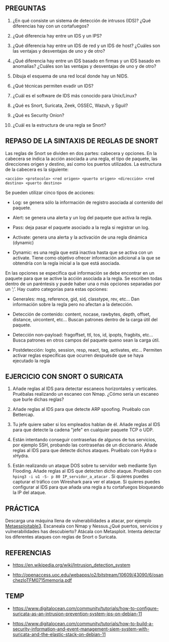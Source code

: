 ﻿PREGUNTAS
---------

 01. ¿En qué consiste un sistema de detección de intrusos (IDS)? ¿Qué diferencias hay con un cortafuegos?

 02. ¿Qué diferencia hay entre un IDS y un IPS?

 03. ¿Qué diferencia hay entre un IDS de red y un IDS de host? ¿Cuáles son las ventajas y desventajas de uno y de otro?

 04. ¿Qué diferencia hay entre un IDS basado en firmas y un IDS basado en anomalías? ¿Cuáles son las ventajas y desventajas de uno y de otro?

 05. Dibuja el esquema de una red local donde hay un NIDS. 

 06. ¿Qué técnicas permiten evadir un IDS?

 07. ¿Cuál es el software de IDS más conocido para Unix/Linux?

 08. ¿Qué es Snort, Suricata, Zeek, OSSEC, Wazuh, y Sguil?

 09. ¿Qué es Security Onion?

 10. ¿Cuál es la estructura de una regla se Snort?





REPASO DE LA SINTAXIS DE REGLAS DE SNORT
----------------------------------------

Las reglas de Snort se dividen en dos partes: cabecera y opciones. En la cabecera se indica la acción asociada a una regla, el tipo de paquete, las direcciones origen y destino, así como los puertos utilizados. La estructura de la cabecera es la siguiente:

    <acción> <protocolo> <red origen> <puerto origen> <dirección> <red destino> <puerto destino>

Se pueden utilizar cinco tipos de acciones:

  - Log: se genera sólo la información de registro asociada al contenido del paquete.

  - Alert: se genera una alerta y un log del paquete que activa la regla.

  - Pass: deja pasar el paquete asociado a la regla si registrar un log.

  - Activate: genera una alerta y la activación de una regla dinámica (dynamic)

  - Dynamic: es una regla que está inactiva hasta que se activa con un activate. Tiene como objetivo ofrecer información adicional a la que se obtendría con la regla inicial a la que está asociada.

En las opciones se especifica qué información se debe encontrar en un paquete para que se active la acción asociada a la regla. Se escriben todas dentro de un paréntesis y puede haber una o más opciones separadas por un ’;’. Hay cuatro categorías para estas opciones:

  - Generales: msg, reference, gid, sid, classtype, rev, etc... Dan información sobre la regla pero no afectan a la detección.

  - Detección de contenido: content, nocase, rawbytes, depth, offset, distance, uircontent, etc... Buscan patrones dentro de la carga útil del paquete.

  - Detección non-payload: fragoffset, ttl, tos, id, ipopts, fragbits, etc... Busca patrones en otros campos del paquete queno sean la carga útil.

  - Postdetección: logto, session, resp, react, tag, activates, etc... Permiten activar reglas específicas que ocurren despuésde que se haya ejecutado la regla





EJERCICIO CON SNORT O SURICATA
------------------------------

 01. Añade reglas al IDS para detectar escaneos horizontales y verticales. Pruébalas realizando un escaneo con Nmap. ¿Cómo sería un escaneo que burle dichas reglas?

 02. Añade reglas al IDS para que detecte ARP spoofing. Pruébalo con Bettercap.

 03. Tu jefe quiere saber si los empleados hablan de él. Añade reglas al IDS para que detecte la cadena "jefe" en cualquier paquete TCP o UDP.

 04. Están intentando conseguir contraseñas de algunos de tus servicios, por ejemplo SSH, probando las contraseñas de un diccionario. Añade reglas al IDS para que detecte dichos ataques. Pruébalo con Hydra o xHydra.

 05. Están realizando un ataque DOS sobre tu servidor web mediante Syn Flooding. Añade reglas al IDS que detecten dicho ataque. Pruébalo con `hping3 -i u1 -S- p 80 IP_servidor_a_atacar` . Si quieres puedes capturar el tráfico con Wireshark para ver el ataque. Si quieres puedes configurar al IDS para que añada una regla a tu cortafuegos bloqueando la IP del ataque.





PRÁCTICA
--------

Descarga una máquina llena de vulnerabilidades a atacar, por ejemplo [Metaesploitable3](https://github.com/rapid7/metasploitable3). Escaneala con Nmap y Nessus.¿Qué puertos, servicios y vulnerabilidades has descubierto? Atácala con Metasploit. Intenta detectar los diferentes ataques con reglas de Snort o Suricata.





REFERENCIAS
-----------

  - <https://en.wikipedia.org/wiki/Intrusion_detection_system>

  - <http://openaccess.uoc.edu/webapps/o2/bitstream/10609/43090/6/osanchezloTFM0715memoria.pdf>
  
  
  

  
TEMP
----

  - <https://www.digitalocean.com/community/tutorials/how-to-configure-suricata-as-an-intrusion-prevention-system-ips-on-debian-11>

  - <https://www.digitalocean.com/community/tutorials/how-to-build-a-security-information-and-event-management-siem-system-with-suricata-and-the-elastic-stack-on-debian-11>
